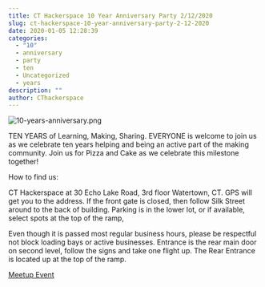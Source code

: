 ```yaml
---
title: CT Hackerspace 10 Year Anniversary Party 2/12/2020
slug: ct-hackerspace-10-year-anniversary-party-2-12-2020
date: 2020-01-05 12:28:39
categories:
  - "10"
  - anniversary
  - party
  - ten
  - Uncategorized
  - years
description: ""
author: CThackerspace
---
```



![10-years-anniversary.png](/uploads/2020/01/10-years-anniversary.png)

TEN YEARS of Learning, Making, Sharing. EVERYONE is welcome to join us as we celebrate ten years helping and being an active part of the making community. Join us for Pizza and Cake as we celebrate this milestone together!

How to find us:

CT Hackerspace at 30 Echo Lake Road, 3rd floor Watertown, CT. GPS will get you to the address. If the front gate is closed, then follow Silk Street around to the back of building. Parking is in the lower lot, or if available, select spots at the top of the ramp,

Even though it is passed most regular business hours, please be respectful not block loading bays or active businesses. Entrance is the rear main door on second level, follow the signs and take one flight up. The Rear Entrance is located up at the top of the ramp.

[Meetup Event](https://www.meetup.com/CT-Hackerspace/events/267666332/)
